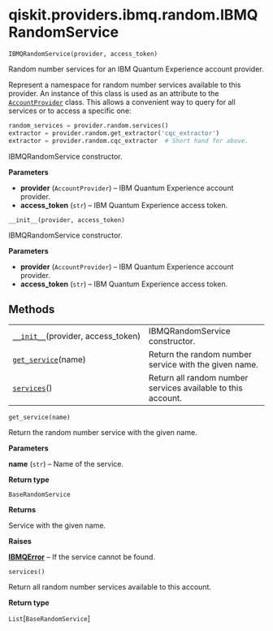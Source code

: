 <span id="qiskit-providers-ibmq-random-ibmqrandomservice" />

# qiskit.providers.ibmq.random.IBMQRandomService

<span id="undefined" />

`IBMQRandomService(provider, access_token)`

Random number services for an IBM Quantum Experience account provider.

Represent a namespace for random number services available to this provider. An instance of this class is used as an attribute to the [`AccountProvider`](qiskit.providers.ibmq.AccountProvider#qiskit.providers.ibmq.AccountProvider "qiskit.providers.ibmq.AccountProvider") class. This allows a convenient way to query for all services or to access a specific one:

```python
random_services = provider.random.services()
extractor = provider.random.get_extractor('cqc_extractor')
extractor = provider.random.cqc_extractor  # Short hand for above.
```

IBMQRandomService constructor.

**Parameters**

*   **provider** (`AccountProvider`) – IBM Quantum Experience account provider.
*   **access\_token** (`str`) – IBM Quantum Experience access token.

<span id="undefined" />

`__init__(provider, access_token)`

IBMQRandomService constructor.

**Parameters**

*   **provider** (`AccountProvider`) – IBM Quantum Experience account provider.
*   **access\_token** (`str`) – IBM Quantum Experience access token.

## Methods

|                                                                                                                                                           |                                                              |
| --------------------------------------------------------------------------------------------------------------------------------------------------------- | ------------------------------------------------------------ |
| [`__init__`](#qiskit.providers.ibmq.random.IBMQRandomService.__init__ "qiskit.providers.ibmq.random.IBMQRandomService.__init__")(provider, access\_token) | IBMQRandomService constructor.                               |
| [`get_service`](#qiskit.providers.ibmq.random.IBMQRandomService.get_service "qiskit.providers.ibmq.random.IBMQRandomService.get_service")(name)           | Return the random number service with the given name.        |
| [`services`](#qiskit.providers.ibmq.random.IBMQRandomService.services "qiskit.providers.ibmq.random.IBMQRandomService.services")()                        | Return all random number services available to this account. |

<span id="undefined" />

`get_service(name)`

Return the random number service with the given name.

**Parameters**

**name** (`str`) – Name of the service.

**Return type**

`BaseRandomService`

**Returns**

Service with the given name.

**Raises**

[**IBMQError**](qiskit.providers.ibmq.IBMQError#qiskit.providers.ibmq.IBMQError "qiskit.providers.ibmq.IBMQError") – If the service cannot be found.

<span id="undefined" />

`services()`

Return all random number services available to this account.

**Return type**

`List`\[`BaseRandomService`]
